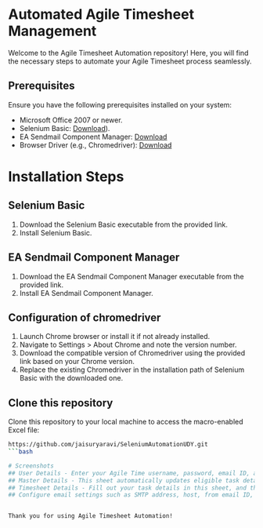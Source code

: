 # Automated Agile Timesheet Management

Welcome to the Agile Timesheet Automation repository! Here, you will find the necessary steps to automate your Agile Timesheet process seamlessly.

## Prerequisites
Ensure you have the following prerequisites installed on your system:

- Microsoft Office 2007 or newer.
- Selenium Basic: [Download](https://github.com/florentbr/SeleniumBasic/releases/download/v2.0.9.0/SeleniumBasic-2.0.9.0.exe)).
- EA Sendmail Component Manager: [Download](https://www.emailarchitect.net/webapp/download/easendmail.exe)
- Browser Driver (e.g., Chromedriver): [Download](https://chromedriver.chromium.org/downloads)

# Installation Steps

## Selenium Basic
1. Download the Selenium Basic executable from the provided link.
2. Install Selenium Basic.

## EA Sendmail Component Manager
1. Download the EA Sendmail Component Manager executable from the provided link.
2. Install EA Sendmail Component Manager.

## Configuration of chromedriver
1. Launch Chrome browser or install it if not already installed.
2. Navigate to Settings > About Chrome and note the version number.
3. Download the compatible version of Chromedriver using the provided link based on your Chrome version.
4. Replace the existing Chromedriver in the installation path of Selenium Basic with the downloaded one.

## Clone this repository

Clone this repository to your local machine to access the macro-enabled Excel file:

```bash
https://github.com/jaisuryaravi/SeleniumAutomationUDY.git
```bash

# Screenshots
## User Details - Enter your Agile Time username, password, email ID, and manager ID in the respective cells.
## Master Details - This sheet automatically updates eligible task details based on your Agile Time records when you click the "Update master data" button.
## Timesheet Details - Fill out your task details in this sheet, and the system will automatically update your timesheet in your Agile Time account when you click the "Upload timesheet" button.
## Configure email settings such as SMTP address, host, from email ID, subject, and body. Clicking the "Mail my Timesheet" button will automatically send an email to your specified email ID.


Thank you for using Agile Timesheet Automation!
